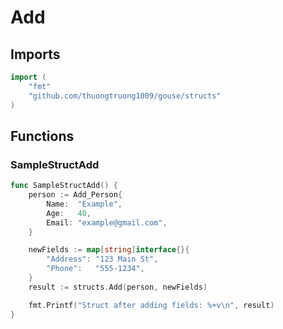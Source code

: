 # Add

## Imports

```go
import (
	"fmt"
	"github.com/thuongtruong1009/gouse/structs"
)
```
## Functions


### SampleStructAdd

```go
func SampleStructAdd() {
	person := Add_Person{
		Name:  "Example",
		Age:   40,
		Email: "example@gmail.com",
	}

	newFields := map[string]interface{}{
		"Address": "123 Main St",
		"Phone":   "555-1234",
	}
	result := structs.Add(person, newFields)

	fmt.Printf("Struct after adding fields: %+v\n", result)
}
```
